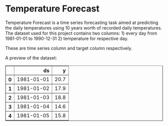 # Temperature Forecast
Temperature Forecast is a time series forecasting task aimed at predicting the daily temperatures using 10 years worth of recorded daily temperatures. The dataset used for this project contains two columns: 1) every day from 1981-01-01 to 1990-12-31 
2) temperature for respective day.

These are time series column and target column respectively. 

A preview of the dataset:

<div>
<table border="1" class="dataframe">
  <thead>
    <tr style="text-align: right;">
      <th></th>
      <th>ds</th>
      <th>y</th>
    </tr>
  </thead>
  <tbody>
    <tr>
      <th>0</th>
      <td>1981-01-01</td>
      <td>20.7</td>
    </tr>
    <tr>
      <th>1</th>
      <td>1981-01-02</td>
      <td>17.9</td>
    </tr>
    <tr>
      <th>2</th>
      <td>1981-01-03</td>
      <td>18.8</td>
    </tr>
    <tr>
      <th>3</th>
      <td>1981-01-04</td>
      <td>14.6</td>
    </tr>
    <tr>
      <th>4</th>
      <td>1981-01-05</td>
      <td>15.8</td>
    </tr>
  </tbody>
</table>
</div>
